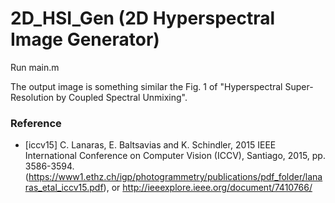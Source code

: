 # 2D_HSI_Gen (2D Hyperspectral Image Generator)

Run main.m
    
The output image is something similar the Fig. 1 of "Hyperspectral Super-Resolution by Coupled Spectral Unmixing".

### Reference

 * [iccv15] C. Lanaras, E. Baltsavias and K. Schindler,  2015 IEEE International Conference on Computer Vision (ICCV), Santiago, 2015, pp. 3586-3594.(https://www1.ethz.ch/igp/photogrammetry/publications/pdf_folder/lanaras_etal_iccv15.pdf), or
 http://ieeexplore.ieee.org/document/7410766/

